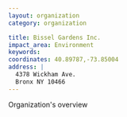 ```yaml
---
layout: organization
category: organization

title: Bissel Gardens Inc.
impact_area: Environment
keywords: 
coordinates: 40.89787,-73.85004
address: |
  4378 Wickham Ave.
  Bronx NY 10466
---
```

Organization's overview
